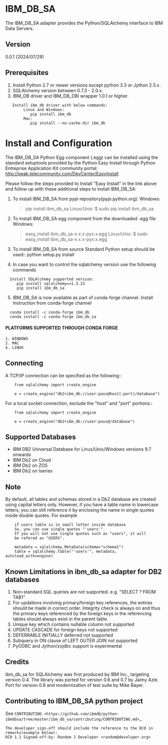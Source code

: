 IBM_DB_SA
=========

The IBM_DB_SA adapter provides the Python/SQLAlchemy interface to IBM Data Servers.

Version
--------
0.0.1 (2024/07/29)

Prerequisites
--------------
1. Install Python 2.7 or newer versions except python 3.3 or Jython 2.5.x .
2. SQLAlchemy version between 0.7.3 - 2.0.x.
3. IBM_DB driver and IBM_DB_DBI wrapper 1.0.1 or higher.
```
   Install ibm_db driver with below commands:
	    Linux and Windows: 
	   	   pip install ibm_db
	    Mac:
		   pip install --no-cache-dir ibm_db
```

Install and Configuration
=========================
The IBM_DB_SA Python Egg component (.egg) can be installed using the standard setuptools provided by the Python Easy Install through Python Entreprise 
Application Kit community portal:
  http://peak.telecommunity.com/DevCenter/EasyInstall

Please follow the steps provided to Install "Easy Install" in the link above and follow up with these additional steps to install IBM_DB_SA:

  1. To install IBM_DB_SA from pypi repository(pypi.python.org):
    Windows:
      > pip install ibm_db_sa
    Linux/Unix:
      $ sudo pip install ibm_db_sa
  
  2. To install IBM_DB_SA egg component from the downloaded .egg file
    Windows:
      > easy_install ibm_db_sa-x.x.x-pyx.x.egg
    Linux/Unix:
      $ sudo easy_install ibm_db_sa-x.x.x-pyx.x.egg
  
  3. To install IBM_DB_SA from source
    Standard Python setup should be used::
        python setup.py install

  4. In case you want to control the sqlalchemy version use the following commands
  ```
    Install SQLAlchemy supported version:
       pip install sqlalchemy==1.3.23
       pip install ibm_db_sa
  ```

  5. IBM_DB_SA is now available as part of conda-forge channel.
    Install Instruction from conda-forge channel
  ```
    conda install -c conda-forge ibm_db
    conda install -c conda-forge ibm_db_sa
  ```
  #### PLATFORMS SUPPORTED THROUGH CONDA FORGE ####
    1. WINDOWS
    2. MAC
    4. LINUX

Connecting
----------
A TCP/IP connection can be specified as the following::
```
	from sqlalchemy import create_engine

	e = create_engine("db2+ibm_db://user:pass@host[:port]/database")
```

For a local socket connection, exclude the "host" and "port" portions::

```
	from sqlalchemy import create_engine

	e = create_engine("db2+ibm_db://user:pass@/database")
```

Supported Databases
-------------------
- IBM DB2 Universal Database for Linux/Unix/Windows versions 9.7 onwards 
- IBM Db2 on Cloud
- IBM Db2 on ZOS
- IBM Db2 on Iseries

Note
-------------------------------------------------------------
By default, all tables and schemas stored in a Db2 database are created
using capital letters only.
However, if you have a table name in lowercase letters, you can still reference
it by enclosing the name in single quotes inside double quotes.
For example
```
	if users table is in small letter inside database
	So, you can use single quotes "'users'".
	If you will not use single quotes such as "users", it will
	be refered as "USERS".

	metadata = sqlalchemy.MetaData(schema="schema1")
	table = sqlalchemy.Table("'users'", metadata, autoload_with=engine)

```

Known Limitations in ibm_db_sa adapter for DB2 databases
-------------------------------------------------------------
1) Non-standard SQL queries are not supported. e.g. "SELECT ? FROM TAB1"
2) For updations involving primary/foreign key references, the entries should be made in correct order. Integrity check is always on and thus the primary keys referenced by the foreign keys in the referencing tables should always exist in the parent table.
3) Unique key which contains nullable column not supported
4) UPDATE CASCADE for foreign keys not supported
5) DEFERRABLE INITIALLY deferred not supported
6) Subquery in ON clause of LEFT OUTER JOIN not supported
7) PyODBC and Jython/zxjdbc support is experimental


Credits
-------
ibm_db_sa for SQLAlchemy was first produced by IBM Inc., targeting version 0.4.
The library was ported for version 0.6 and 0.7 by Jaimy Azle.
Port for version 0.8 and modernization of test suite by Mike Bayer.

Contributing to IBM_DB_SA python project
----------------------------------------
See `CONTRIBUTING
<https://github.com/ibmdb/python-ibmdbsa/tree/master/ibm_db_sa/contributing/CONTRIBUTING.md>`_.

```
The developer sign-off should include the reference to the DCO in remarks(example below):
DCO 1.1 Signed-off-by: Random J Developer <random@developer.org>
```

